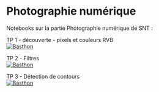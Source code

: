 # Photographie numérique

Notebooks sur la partie Photographie numérique de SNT :

TP 1 - découverte - pixels et couleurs RVB   
[![Basthon](https://basthon.fr/theme/assets/img/basthon.svg)](https://notebook.basthon.fr/?aux=https://raw.githubusercontent.com/CDERYCKE/SNT-Photo/master/TP1/France.png&from=https://raw.githubusercontent.com/CDERYCKE/SNT-Photo/master/TP1/TP1.ipynb) 


TP 2 - Filtres  
[![Basthon](https://basthon.fr/theme/assets/img/basthon.svg)](https://notebook.basthon.fr/?aux=https://raw.githubusercontent.com/CDERYCKE/SNT-Photo/master/TP2/France.png&from=https://raw.githubusercontent.com/CDERYCKE/SNT-Photo/master/TP2/TP2.ipynb) 

TP 3 - Détection de contours  
[![Basthon](https://basthon.fr/theme/assets/img/basthon.svg)](https://notebook.basthon.fr/?aux=https://raw.githubusercontent.com/CDERYCKE/SNT-Photo/master/TP3/France.png&from=https://raw.githubusercontent.com/CDERYCKE/SNT-Photo/master/TP3/TP3.ipynb) 
